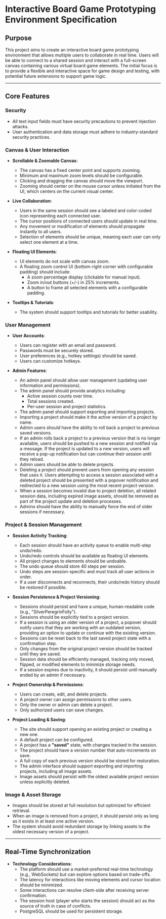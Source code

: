 
# Interactive Board Game Prototyping Environment Specification

## Purpose

This project aims to create an interactive board game prototyping environment that allows multiple users to collaborate in real time. Users will be able to connect to a shared session and interact with a full-screen canvas containing various virtual board game elements. The initial focus is to provide a flexible and interactive space for game design and testing, with potential future extensions to support game logic.

---

## Core Features

### Security

- All text input fields must have security precautions to prevent injection attacks.
- User authentication and data storage must adhere to industry-standard security practices.

### Canvas & User Interaction

- **Scrollable & Zoomable Canvas**:
  - The canvas has a fixed center point and supports zooming.
  - Minimum and maximum zoom levels should be configurable.
  - Clicking and dragging the canvas should move the viewport.
  - Zooming should center on the mouse cursor unless initiated from the UI, which centers on the current visual center.

- **Live Collaboration**:
  - Users in the same session should see a labeled and color-coded icon representing each connected user.
  - The cursor positions of connected users should update in real time.
  - Any movement or modification of elements should propagate instantly to all users.
  - Selection of elements should be unique, meaning each user can only select one element at a time.

- **Floating UI Elements**:
  - UI elements do not scale with canvas zoom.
  - A floating zoom control UI (bottom-right corner with configurable padding) should include:
    - A zoom percentage display (clickable for manual input).
    - Zoom in/out buttons (+/-) in 25% increments.
    - A button to frame all selected elements with a configurable padding.

- **Tooltips & Tutorials**:
  - The system should support tooltips and tutorials for better usability.

### User Management

- **User Accounts**:
  - Users can register with an email and password.
  - Passwords must be securely stored.
  - User preferences (e.g., hotkey settings) should be saved.
  - Users can customize hotkeys.

- **Admin Features**:
  - An admin panel should allow user management (updating user information and permissions).
  - The admin panel should provide analytics including:
    - Active session counts over time.
    - Total sessions created.
    - Per-user session and project statistics.
  - The admin panel should support exporting and importing projects.
  - Importing a project should make it the active version of a project by name.
  - Admin users should have the ability to roll back a project to previous saved versions.
  - If an admin rolls back a project to a previous version that is no longer available, users should be pushed to a new session and notified via a message. If the project is updated to a new version, users will receive a pop-up notification but can continue their session until they reload.
  - Admin users should be able to delete projects.
  - Deleting a project should prevent users from opening any session that uses it. Users attempting to access a session associated with a deleted project should be presented with a popover notification and redirected to a new session using the most recent project version.
  - When a session becomes invalid due to project deletion, all related session data, including expired image assets, should be removed as part of the project update and deletion processes.
  - Admins should have the ability to manually force the end of older sessions if necessary.

### Project & Session Management

- **Session Activity Tracking**:
  - Each session should have an activity queue to enable multi-step undo/redo.
  - Undo/redo controls should be available as floating UI elements.
  - All project changes to elements should be undoable.
  - The undo queue should store 40 steps per session.
  - Undo steps are session-specific and must track all user actions in order.
  - If a user disconnects and reconnects, their undo/redo history should be restored if possible.

- **Session Persistence & Project Versioning**:
  - Sessions should persist and have a unique, human-readable code (e.g., "SilverPeregrinFolly").
  - Sessions should be explicitly tied to a project version.
  - If a session is using an older version of a project, a popover should notify users that they are working with an outdated version, providing an option to update or continue with the existing version.
  - Sessions can be reset back to the last saved project state with a confirmation step.
  - Only changes from the original project version should be tracked until they are saved.
  - Session data should be efficiently managed, tracking only moved, flipped, or modified elements to minimize storage needs.
  - If a session expires due to inactivity, it should persist until manually ended by an admin if necessary.

- **Project Ownership & Permissions**:
  - Users can create, edit, and delete projects.
  - A project owner can assign permissions to other users.
  - Only the owner or admin can delete a project.
  - Only authorized users can save changes.

- **Project Loading & Saving**:
  - The site should support opening an existing project or creating a new one.
  - A default project can be configured.
  - A project has a **"saved"** state, with changes tracked in the session.
  - The project should have a version number that auto-increments on save.
  - A full copy of each previous version should be stored for restoration.
  - The admin interface should support exporting and importing projects, including all image assets.
  - Image assets should persist with the oldest available project version unless explicitly deleted.

### Image & Asset Storage

- Images should be stored at full resolution but optimized for efficient retrieval.
- When an image is removed from a project, it should persist only as long as it exists in at least one active version.
- The system should avoid redundant storage by linking assets to the oldest necessary version of a project.

---

## Real-Time Synchronization

- **Technology Considerations**:
  - The platform should use a market-preferred real-time technology (e.g., WebSockets) but can explore options based on trade-offs.
  - The latency for interactions like moving elements and cursor location should be minimized.
  - Some interactions can resolve client-side after receiving server confirmation.
  - The session host (player who starts the session) should act as the source of truth in case of conflicts.
  - PostgreSQL should be used for persistent storage.
